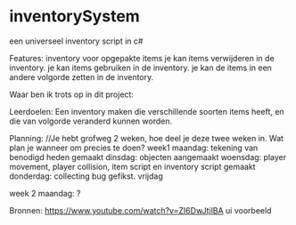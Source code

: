 # inventorySystem
een universeel inventory script in c#

Features:
inventory voor opgepakte items
je kan items verwijderen in de inventory.
je kan items gebruiken in de inventory.
je kan de items in een andere volgorde zetten in de inventory.

Waar ben ik trots op in dit project:


Leerdoelen:
Een inventory maken die verschillende soorten items heeft, en die van volgorde veranderd kunnen worden.

Planning:
//Je hebt grofweg 2 weken, hoe deel je deze twee weken in. Wat plan je wanneer om precies te doen?
week1
maandag: tekening van benodigd heden gemaakt
dinsdag:  objecten aangemaakt
woensdag: player movement, player collision, item script en inventory script gemaakt
donderdag:  collecting bug gefikst.
vrijdag

week 2
maandag:  ?




Bronnen:
https://www.youtube.com/watch?v=ZI6DwJtjlBA ui voorbeeld

